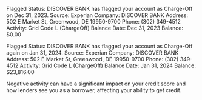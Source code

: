 Flagged Status: DISCOVER BANK has flagged your account as Charge-Off on Dec 31, 2023.
Source: Experian
Company: DISCOVER BANK
Address: 502 E Market St, Greenwood, DE 19950-9700
Phone: (302) 349-4512
Activity: Grid Code L (ChargeOff)
Balance Date: Dec 31, 2023
Balance: $0.00



Flagged Status: DISCOVER BANK has flagged your account as Charge-Off again on Jan 31, 2024.
Source: Experian
Company: DISCOVER BANK
Address: 502 E Market St, Greenwood, DE 19950-9700
Phone: (302) 349-4512
Activity: Grid Code L (ChargeOff)
Balance Date: Jan 31, 2024
Balance: $23,816.00

Negative activity can have a significant impact on your credit score and how lenders see you as a borrower, affecting your ability to get credit.

